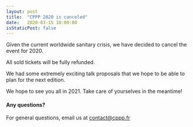 ```yaml
---
layout: post
title:  "CPPP 2020 is canceled"
date:   2020-03-15 10:00:00
isStaticPost: false
---
```


Given the current worldwide sanitary crisis, we have decided to cancel the event for 2020.

All sold tickets will be fully refunded.

We had some extremely exciting talk proposals that we hope to be able to plan for the next edition.

We hope to see you all in 2021. Take care of yourselves in the meantime!

#### Any questions? 

For general questions, email us at [contact@cppp.fr](mailto:contact@cppp.fr)
